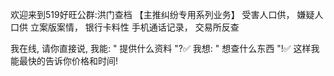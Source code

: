 欢迎来到519好旺公群:洪门查档
 【主推纠纷专用系列业务】
 受害人口供，  嫌疑人口供
 立案版案情，  银行卡料性
 手机通话记录， 交易所反查

我在线, 请你直接说, 
我能:  " 提供什么资料 "?✅
我想:  " 想查什么东西 "!✅
这样我能最快的告诉你价格和时间!
